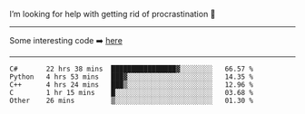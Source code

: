 I’m looking for help with getting rid of procrastination 🤔

-----

Some interesting code :arrow_right: [here](https://github.com/zhen8838/playground)

-----

<!--START_SECTION:waka-->
```text
C#       22 hrs 38 mins  ████████████████▓░░░░░░░░   66.57 % 
Python   4 hrs 53 mins   ███▓░░░░░░░░░░░░░░░░░░░░░   14.35 % 
C++      4 hrs 24 mins   ███▒░░░░░░░░░░░░░░░░░░░░░   12.96 % 
C        1 hr 15 mins    █░░░░░░░░░░░░░░░░░░░░░░░░   03.68 % 
Other    26 mins         ▒░░░░░░░░░░░░░░░░░░░░░░░░   01.30 % 
```
<!--END_SECTION:waka-->

<!--
**zhen8838/zhen8838** is a ✨ _special_ ✨ repository because its `README.md` (this file) appears on your GitHub profile.

Here are some ideas to get you started:

- 🔭 I’m currently working on ...
- 🌱 I’m currently learning ...
- 👯 I’m looking to collaborate on ...
 ...
- 💬 Ask me about ...
- 📫 How to reach me: ...
- 😄 Pronouns: ...
- ⚡ Fun fact: ...
-->
